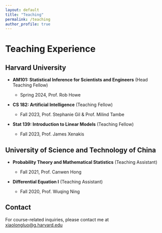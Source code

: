 ```yaml
---
layout: default
title: "Teaching"
permalink: /teaching
author_profile: true
---
```


# Teaching Experience

## Harvard University

- **AM101: Statistical Inference for Scientists and Engineers** (Head Teaching Fellow)
  - Spring 2024, Prof. Rob Howe

- **CS 182: Artificial Intelligence** (Teaching Fellow)
  - Fall 2023, Prof. Stephanie Gil & Prof. Milind Tambe

- **Stat 139: Introduction to Linear Models** (Teaching Fellow)
  - Fall 2023, Prof. James Xenakis

## University of Science and Technology of China

- **Probability Theory and Mathematical Statistics** (Teaching Assistant)
  - Fall 2021, Prof. Canwen Hong

- **Differential Equation I** (Teaching Assistant)
  - Fall 2020, Prof. Wuqing Ning

## Contact

For course-related inquiries, please contact me at [xiaolongluo@g.harvard.edu](mailto:xiaolongluo@g.harvard.edu)
